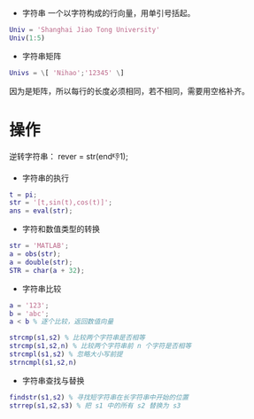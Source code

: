 - 字符串
一个以字符构成的行向量，用单引号括起。
```matlab
Univ = 'Shanghai Jiao Tong University'
Univ(1:5)
```
- 字符串矩阵
```matlab
Univs = \[ 'Nihao';'12345' \]
```
因为是矩阵，所以每行的长度必须相同，若不相同，需要用空格补齐。

# 操作
逆转字符串：
rever = str(end:-1:1);
- 字符串的执行
```matlab
t = pi;
str = '[t,sin(t),cos(t)]';
ans = eval(str);
```
- 字符和数值类型的转换
```matlab
str = 'MATLAB';
a = obs(str);
a = double(str);
STR = char(a + 32);
```
- 字符串比较
```matlab
a = '123';
b = 'abc';
a < b % 逐个比较，返回数值向量 

strcmp(s1,s2) % 比较两个字符串是否相等 
strcmp(s1,s2,n) % 比较两个字符串前 n 个字符是否相等 
strcmpl(s1,s2) % 忽略大小写前提
strncmpl(s1,s2,n)
```
- 字符串查找与替换
```matlab
findstr(s1,s2) % 寻找短字符串在长字符串中开始的位置
strrep(s1,s2,s3) % 把 s1 中的所有 s2 替换为 s3 
```
